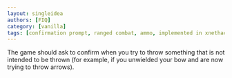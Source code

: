 ```yaml
---
layout: singleidea
authors: [FIQ]
category: [vanilla]
tags: [confirmation prompt, ranged combat, ammo, implemented in xnethack]
---
```

The game should ask to confirm when you try to throw something that is not intended to be thrown (for example, if you unwielded your bow and are now trying to throw arrows).
